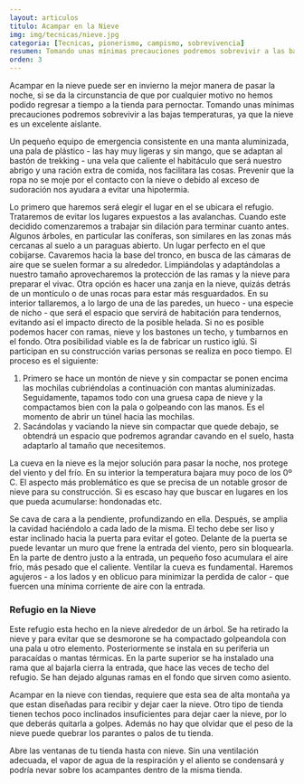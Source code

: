 ```yaml
---
layout: articulos
titulo: Acampar en la Nieve
img: img/tecnicas/nieve.jpg
categoria: [Tecnicas, pionerismo, campismo, sobrevivencia]
resumen: Tomando unas mínimas precauciones podremos sobrevivir a las bajas temperaturas, ya que la nieve es un excelente aislante.
orden: 3
---
```

Acampar en la nieve puede ser en invierno la mejor manera de pasar la noche, si se da la circunstancia de que por cualquier motivo no hemos podido regresar a tiempo a la tienda para pernoctar. Tomando unas mínimas precauciones podremos sobrevivir a las bajas temperaturas, ya que la nieve es un excelente aislante.

Un pequeño equipo de emergencia consistente en una manta aluminizada, una pala de plástico - las hay muy ligeras y sin mango, que se adaptan al bastón de trekking - una vela que caliente el habitáculo que será nuestro abrigo y una ración extra de comida, nos facilitara las cosas. Prevenir que la ropa no se moje por el contacto con la nieve o debido al exceso de sudoración nos ayudara a evitar una hipotermia.

<amp-img src="{{site.baseurl}}/img/tecnicas/nieve1.jpg" width="300" height="229" alt="Estructura de un iglu" layout="fixed" class="img_left rounded"></amp-img>

Lo primero que haremos será elegir el lugar en el se ubicara el refugio. Trataremos de evitar los lugares expuestos a las avalanchas. Cuando este decidido comenzaremos a trabajar sin dilación para terminar cuanto antes. Algunos árboles, en particular las coníferas, son similares en las zonas más cercanas al suelo a un paraguas abierto. Un lugar perfecto en el que cobijarse. Cavaremos hacia la base del tronco, en busca de las cámaras de aire que se suelen formar a su alrededor. Limpiándolas y adaptándolas a nuestro tamaño aprovecharemos la protección de las ramas y la nieve para preparar el vivac. Otra opción es hacer una zanja en la nieve, quizás detrás de un montículo o de unas rocas para estar más resguardados. En su interior tallaremos, a lo largo de una de las paredes, un hueco - una especie de nicho - que será el espacio que servirá de habitación para tendernos, evitando así el impacto directo de la posible helada. Si no es posible podemos hacer con ramas, nieve y los bastones un techo, y tumbarnos en el fondo. Otra posibilidad viable es la de fabricar un rustico iglú. Si participan en su construcción varias personas se realiza en poco tiempo. El proceso es el siguiente:

1. Primero se hace un montón de nieve y sin compactar se ponen encima las mochilas cubriéndolas a continuación con mantas aluminizadas. Seguidamente, tapamos todo con una gruesa capa de nieve y la compactamos bien con la pala o golpeando con las manos. Es el momento de abrir un túnel hacia las mochilas.
2. Sacándolas y vaciando la nieve sin compactar que quede debajo, se obtendrá un espacio que podremos agrandar cavando en el suelo, hasta adaptarlo al tamaño que necesitemos.

<amp-img src="{{site.baseurl}}/img/tecnicas/nieve2.gif" width="330" height="220" alt="Estructura Refugio de Nieve" layout="fixed" class="img_right rounded"></amp-img>

La cueva en la nieve es la mejor solución para pasar la noche, nos protege del viento y del frío. En su interior la temperatura bajara muy poco de los 0º C. El aspecto más problemático es que se precisa de un notable grosor de nieve para su construcción. Si es escaso hay que buscar en lugares en los que pueda acumularse: hondonadas etc.

Se cava de cara a la pendiente, profundizando en ella. Después, se amplia la cavidad haciéndolo a cada lado de la misma. El techo debe ser liso y estar inclinado hacia la puerta para evitar el goteo. Delante de la puerta se puede levantar un muro que frene la entrada del viento, pero sin bloquearla. En la parte de dentro justo a la entrada, un pequeño foso acumulara el aire frío, más pesado que el caliente. Ventilar la cueva es fundamental. Haremos agujeros - a los lados y en oblicuo para minimizar la perdida de calor - que fuercen una mínima corriente de aire con la entrada.

### Refugio en la Nieve

<amp-img src="{{site.baseurl}}/img/tecnicas/nieve3.jpg" width="255" height="182" alt="Refugio de Nieve bajo arbol" layout="fixed" class="img_left rounded"></amp-img>

Este refugio esta hecho en la nieve alrededor de un árbol. Se ha retirado la nieve y para evitar que se desmorone se ha compactado golpeandola con una pala u otro elemento. Posteriormente se instala en su periferia un paracaídas o mantas térmicas. En la parte superior se ha instalado una rama que al bajarla cierra la entrada, que hace las veces de techo del refugio. Se han dejado algunas ramas en el fondo que sirven como asiento.

Acampar en la nieve con tiendas, requiere que esta sea de alta montaña ya que estan diseñadas para recibir y dejar caer la nieve. Otro tipo de tienda tienen techos poco inclinados insuficientes para dejar caer la nieve, por lo que deberás quitarla a golpes. Además no hay que olvidar que el peso de la nieve puede quebrar los parantes o palos de tu tienda.

Abre las ventanas de tu tienda hasta con nieve. Sin una ventilación adecuada, el vapor de agua de la respiración y el aliento se condensará y podría nevar sobre los acampantes dentro de la misma tienda.